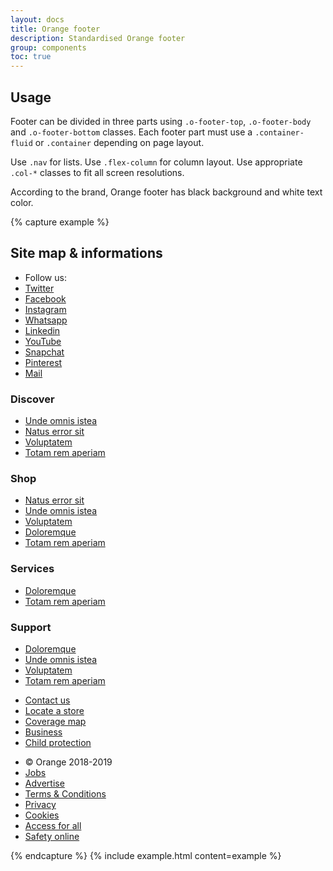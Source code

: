 ```yaml
---
layout: docs
title: Orange footer
description: Standardised Orange footer
group: components
toc: true
---
```


## Usage

Footer can be divided in three parts using `.o-footer-top`, `.o-footer-body` and `.o-footer-bottom` classes.
Each footer part must use a `.container-fluid` or `.container` depending on page layout.

Use `.nav` for lists. Use `.flex-column` for column layout. Use appropriate `.col-*` classes to fit all screen resolutions.

According to the brand, Orange footer has black background and white text color.

{% capture example %}
<footer class="o-footer" role="contentinfo">
    <h2 class="sr-only">Site map & informations</h2>
    <div class="o-footer-top">
        <div class="container">
            <div class="row mb-0">
                <ul class="nav align-items-center">
                  <li class="nav-item"><span class="nav-link">Follow us:</span></li>
                  <li class="nav-item"><a class="nav-link btn btn-social btn-twitter" href="#"><span class="sr-only">Twitter</span></a></li>
                  <li class="nav-item"><a class="nav-link btn btn-social btn-facebook" href="#"><span class="sr-only">Facebook</span></a></li>
                  <li class="nav-item"><a class="nav-link btn btn-social btn-instagram" href="#"><span class="sr-only">Instagram</span></a></li>
                  <li class="nav-item"><a class="nav-link btn btn-social btn-whatsapp" href="#"><span class="sr-only">Whatsapp</span></a></li>
                  <li class="nav-item"><a class="nav-link btn btn-social btn-linkedin" href="#"><span class="sr-only">Linkedin</span></a></li>
                  <li class="nav-item"><a class="nav-link btn btn-social btn-youtube" href="#"><span class="sr-only">YouTube</span></a></li>
                  <li class="nav-item"><a class="nav-link btn btn-social btn-snapchat" href="#"><span class="sr-only">Snapchat</span></a></li>
                  <li class="nav-item"><a class="nav-link btn btn-social btn-pinterest" href="#"><span class="sr-only">Pinterest</span></a></li>
                  <li class="nav-item"><a class="nav-link btn btn-social btn-mail" href="#"><span class="sr-only">Mail</span></a></li>
                </ul>
            </div>
        </div>
    </div>
    <div class="o-footer-body">
        <div class="container">
            <div class="row">
                <div class="col-md-3 col-sm-6">
                    <h3>Discover</h3>
                    <ul class="nav flex-column">
                        <li class="nav-item"><a class="nav-link" href="#">Unde omnis istea</a></li>
                        <li class="nav-item"><a class="nav-link" href="#">Natus error sit</a></li>
                        <li class="nav-item"><a class="nav-link" href="#">Voluptatem</a></li>
                        <li class="nav-item"><a class="nav-link" href="#">Totam rem aperiam</a></li>
                    </ul>
                </div>
                <div class="col-md-3 col-sm-6">
                    <h3>Shop</h3>
                    <ul class="nav flex-column">
                        <li class="nav-item"><a class="nav-link" href="#">Natus error sit</a></li>
                        <li class="nav-item"><a class="nav-link" href="#">Unde omnis istea</a></li>
                        <li class="nav-item"><a class="nav-link" href="#">Voluptatem</a></li>
                        <li class="nav-item"><a class="nav-link" href="#">Doloremque</a></li>
                        <li class="nav-item"><a class="nav-link" href="#">Totam rem aperiam</a></li>
                    </ul>
                </div>
                <div class="col-md-3 col-sm-6">
                    <h3>Services</h3>
                    <ul class="nav flex-column">
                        <li class="nav-item"><a class="nav-link" href="#">Doloremque</a></li>
                        <li class="nav-item"><a class="nav-link" href="#">Totam rem aperiam</a></li>
                    </ul>
                </div>
                <div class="col-md-3 col-sm-6">
                    <h3>Support</h3>
                    <ul class="nav flex-column">
                        <li class="nav-item"><a class="nav-link" href="#">Doloremque</a></li>
                        <li class="nav-item"><a class="nav-link" href="#">Unde omnis istea</a></li>
                        <li class="nav-item"><a class="nav-link" href="#">Voluptatem</a></li>
                        <li class="nav-item"><a class="nav-link" href="#">Totam rem aperiam</a></li>
                    </ul>
                </div>
            </div>
            <div class="row mb-0">
                <ul class="nav">
                    <li class="nav-item"><a class="nav-link" href="#">Contact us</a></li>
                    <li class="nav-item"><a class="nav-link" href="#">Locate a store</a></li>
                    <li class="nav-item"><a class="nav-link" href="#">Coverage map</a></li>
                    <li class="nav-item"><a class="nav-link" href="#">Business</a></li>
                    <li class="nav-item"><a class="nav-link" href="#">Child protection</a></li>
                </ul>
            </div>
        </div>
    </div>
    <div class="o-footer-bottom">
        <div class="container">
            <div class="row mb-0">
                <ul class="nav">
                    <li class="nav-item"><span class="nav-link">© Orange 2018-2019</span></li>
                    <li class="nav-item"><a class="nav-link" href="#">Jobs</a></li>
                    <li class="nav-item"><a class="nav-link" href="#">Advertise</a></li>
                    <li class="nav-item"><a class="nav-link" href="#">Terms & Conditions</a></li>
                    <li class="nav-item"><a class="nav-link" href="#">Privacy</a></li>
                    <li class="nav-item"><a class="nav-link" href="#">Cookies</a></li>
                    <li class="nav-item"><a class="nav-link" href="#">Access for all</a></li>
                    <li class="nav-item"><a class="nav-link" href="#">Safety online</a></li>
                </ul>
            </div>
        </div>
    </div>
</footer>
{% endcapture %} {% include example.html content=example %}
